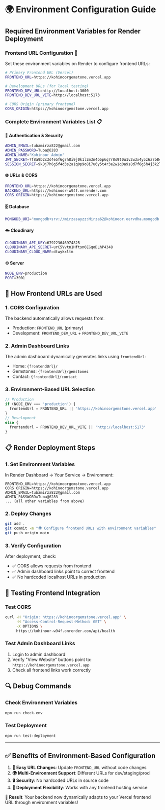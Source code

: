 # 🌍 Environment Configuration Guide

## Required Environment Variables for Render Deployment

### **Frontend URL Configuration** 🎯

Set these environment variables on Render to configure frontend URLs:

```bash
# Primary Frontend URL (Vercel)
FRONTEND_URL=https://kohinoorgemstone.vercel.app

# Development URLs (for local testing)
FRONTEND_DEV_URL=http://localhost:3000
FRONTEND_DEV_URL_VITE=http://localhost:5173

# CORS Origin (primary frontend)
CORS_ORIGIN=https://kohinoorgemstone.vercel.app
```

### **Complete Environment Variables List** 📋

#### **🔐 Authentication & Security**
```bash
ADMIN_EMAIL=tubamirza822@gmail.com
ADMIN_PASSWORD=Tuba@6283
ADMIN_NAME="Kohinoor Admin"
JWT_SECRET=7f8a9b2c3d4e5f6g7h8i9j0k1l2m3n4o5p6q7r8s9t0u1v2w3x4y5z6a7b8c9d0e1f2g3h4i5j6k7l8m9n0p
SESSION_SECRET=9k8j7h6g5f4d3s2a1q0p9o8i7u6y5t4r3e2w1q0a9s8d7f6g5h4j3k2l1m0n9b8v7c6x5z4
```

#### **🌐 URLs & CORS**
```bash
FRONTEND_URL=https://kohinoorgemstone.vercel.app
BACKEND_URL=https://kohinoor-w94f.onrender.com
CORS_ORIGIN=https://kohinoorgemstone.vercel.app
```

#### **🗄️ Database**
```bash
MONGODB_URI="mongodb+srv://mirzasayzz:Mirza62@kohinoor.oervdha.mongodb.net/?retryWrites=true&w=majority&appName=kohinoor"
```

#### **☁️ Cloudinary**
```bash
CLOUDINARY_API_KEY=679223646974825
CLOUDINARY_API_SECRET=urC5Vvtn1Hftsn6EGqoDLhP4348
CLOUDINARY_CLOUD_NAME=dtwykxltm
```

#### **⚙️ Server**
```bash
NODE_ENV=production
PORT=3001
```

## 🔄 **How Frontend URLs are Used**

### **1. CORS Configuration**
The backend automatically allows requests from:
- Production: `FRONTEND_URL` (primary)
- Development: `FRONTEND_DEV_URL` + `FRONTEND_DEV_URL_VITE`

### **2. Admin Dashboard Links**
The admin dashboard dynamically generates links using `frontendUrl`:
- Home: `{frontendUrl}/`
- Gemstones: `{frontendUrl}/gemstones`
- Contact: `{frontendUrl}/contact`

### **3. Environment-Based URL Selection**
```javascript
// Production
if (NODE_ENV === 'production') {
  frontendUrl = FRONTEND_URL || 'https://kohinoorgemstone.vercel.app'
}
// Development
else {
  frontendUrl = FRONTEND_DEV_URL_VITE || 'http://localhost:5173'
}
```

## 📋 **Render Deployment Steps**

### **1. Set Environment Variables**
In Render Dashboard → Your Service → Environment:

```
FRONTEND_URL=https://kohinoorgemstone.vercel.app
CORS_ORIGIN=https://kohinoorgemstone.vercel.app
ADMIN_EMAIL=tubamirza822@gmail.com
ADMIN_PASSWORD=Tuba@6283
... (all other variables from above)
```

### **2. Deploy Changes**
```bash
git add .
git commit -m "🌍 Configure frontend URLs with environment variables"
git push origin main
```

### **3. Verify Configuration**
After deployment, check:
- ✅ CORS allows requests from frontend
- ✅ Admin dashboard links point to correct frontend
- ✅ No hardcoded localhost URLs in production

## 🧪 **Testing Frontend Integration**

### **Test CORS**
```bash
curl -H "Origin: https://kohinoorgemstone.vercel.app" \
     -H "Access-Control-Request-Method: GET" \
     -X OPTIONS \
     https://kohinoor-w94f.onrender.com/api/health
```

### **Test Admin Dashboard Links**
1. Login to admin dashboard
2. Verify "View Website" buttons point to: `https://kohinoorgemstone.vercel.app`
3. Check all frontend links work correctly

## 🔍 **Debug Commands**

### **Check Environment Variables**
```bash
npm run check-env
```

### **Test Deployment**
```bash
npm run test-deployment
```

---

## ✅ **Benefits of Environment-Based Configuration**

1. **🔄 Easy URL Changes**: Update `FRONTEND_URL` without code changes
2. **🌍 Multi-Environment Support**: Different URLs for dev/staging/prod
3. **🔒 Security**: No hardcoded URLs in source code
4. **🚀 Deployment Flexibility**: Works with any frontend hosting service

**🎯 Result**: Your backend now dynamically adapts to your Vercel frontend URL through environment variables! 